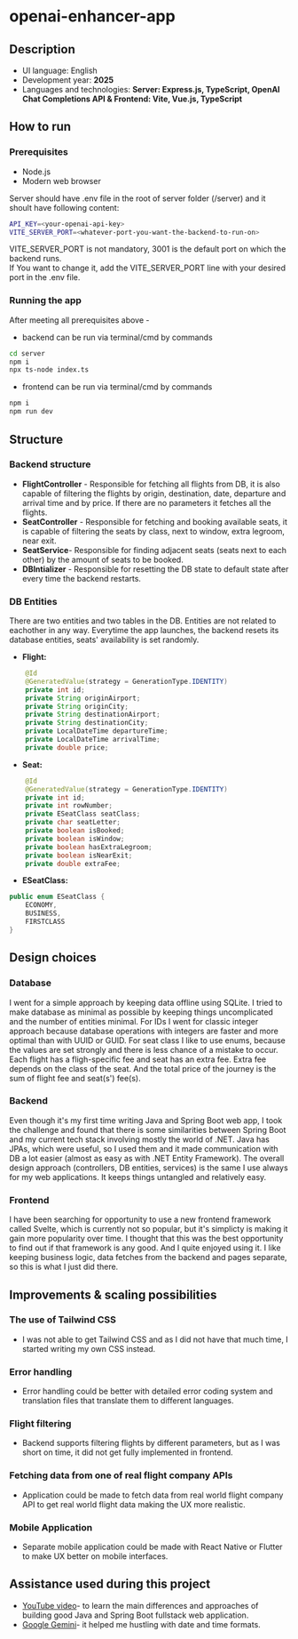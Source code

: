 # openai-enhancer-app

## Description

* UI language: English
* Development year: **2025**
* Languages and technologies: **Server: Express.js, TypeScript, OpenAI Chat Completions API & Frontend: Vite, Vue.js, TypeScript**

## How to run

### Prerequisites

* Node.js 
* Modern web browser

Server should have .env file in the root of server folder (/server) and it shoult have following content:
```bash
API_KEY=<your-openai-api-key>
VITE_SERVER_PORT=<whatever-port-you-want-the-backend-to-run-on>
```
VITE_SERVER_PORT is not mandatory, 3001 is the default port on which the backend runs.  
If You want to change it, add the VITE_SERVER_PORT line with your desired port in the .env file.

### Running the app

After meeting all prerequisites above - 
* backend can be run via terminal/cmd by commands
```bash
cd server
npm i
npx ts-node index.ts
```
* frontend can be run via terminal/cmd by commands
```bash
npm i
npm run dev 
```

## Structure

### Backend structure

* **FlightController** - Responsible for fetching all flights from DB, it is also capable of filtering the flights by origin, destination, date, departure and arrival time and by price. If there are no parameters it fetches all the flights.
* **SeatController** - Responsible for fetching and booking available seats, it is capable of filtering the seats by class, next to window, extra legroom, near exit.
* **SeatService**- Responsible for finding adjacent seats (seats next to each other) by the amount of seats to be booked.
* **DBIntializer** - Responsible for resetting the DB state to default state after every time the backend restarts.

### DB Entities
There are two entities and two tables in the DB. Entities are not related to eachother in any way. Everytime the app launches, the backend resets its database entities, seats' availability is set randomly.

* **Flight:**

```java
    @Id
    @GeneratedValue(strategy = GenerationType.IDENTITY)
    private int id;
    private String originAirport;
    private String originCity;
    private String destinationAirport;
    private String destinationCity;
    private LocalDateTime departureTime;
    private LocalDateTime arrivalTime;
    private double price;
```
  
* **Seat:**

```java
    @Id
    @GeneratedValue(strategy = GenerationType.IDENTITY)
    private int id;
    private int rowNumber;
    private ESeatClass seatClass;
    private char seatLetter;
    private boolean isBooked;
    private boolean isWindow;
    private boolean hasExtraLegroom;
    private boolean isNearExit;
    private double extraFee;
```

* **ESeatClass:**

```java
public enum ESeatClass {
    ECONOMY,
    BUSINESS,
    FIRSTCLASS
}
```


## Design choices

### Database  
I went for a simple approach by keeping data offline using SQLite. I tried to make database as minimal as possible by keeping things uncomplicated and the number of entities minimal. For IDs I went for classic integer approach because database operations with integers are faster and more optimal than with UUID or GUID. For seat class I like to use enums, because the values are set strongly and there is less chance of a mistake to occur. Each flight has a fligh-specific fee and seat has an extra fee. Extra fee depends on the class of the seat. And the total price of the journey is the sum of flight fee and seat(s') fee(s).

### Backend
Even though it's my first time writing Java and Spring Boot web app, I took the challenge and found that there is some similarities between Spring Boot and my current tech stack involving mostly the world of .NET. Java has JPAs, which were useful, so I used them and it made communication with DB a lot easier (almost as easy as with .NET Entity Framework). The overall design approach (controllers, DB entities, services) is the same I use always for my web applications. It keeps things untangled and relatively easy.

### Frontend
I have been searching for opportunity to use a new frontend framework called Svelte, which is currently not so popular, but it's simplicty is making it gain more popularity over time. I thought that this was the best opportunity to find out if that framework is any good. And I quite enjoyed using it. I like keeping business logic, data fetches from the backend and pages separate, so this is what I just did there.

## Improvements & scaling possibilities

### The use of Tailwind CSS
* I was not able to get Tailwind CSS and as I did not have that much time, I started writing my own CSS instead.

### Error handling
* Error handling could be better with detailed error coding system and translation files that translate them to different languages.

### Flight filtering
* Backend supports filtering flights by different parameters, but as I was short on time, it did not get fully implemented in frontend.

### Fetching data from one of real flight company APIs
* Application could be made to fetch data from real world flight company API to get real world flight data making the UX more realistic.
### Mobile Application
* Separate mobile application could be made with React Native or Flutter to make UX better on mobile interfaces.

## Assistance used during this project
* [YouTube video](https://www.youtube.com/watch?v=O_XL9oQ1_To&list=WL&index=3&t=620s)- to learn the main differences and approaches of building good Java and Spring Boot fullstack web application.
* [Google Gemini](https://gemini.google.com/)- it helped me hustling with date and time formats.
